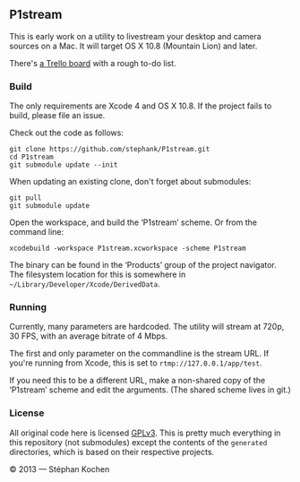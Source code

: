 ## P1stream

This is early work on a utility to livestream your desktop and camera sources
on a Mac. It will target OS X 10.8 (Mountain Lion) and later.

There's [a Trello board][todo] with a rough to-do list.

 [todo]: https://trello.com/b/mPsCUmiF/p1stream

### Build

The only requirements are Xcode 4 and OS X 10.8. If the project fails to
build, please file an issue.

Check out the code as follows:

    git clone https://github.com/stephank/P1stream.git
    cd P1stream
    git submodule update --init

When updating an existing clone, don't forget about submodules:

    git pull
    git submodule update

Open the workspace, and build the ‘P1stream’ scheme. Or from the command line:

    xcodebuild -workspace P1stream.xcworkspace -scheme P1stream

The binary can be found in the ‘Products’ group of the project navigator. The
filesystem location for this is somewhere in `~/Library/Developer/Xcode/DerivedData`.

### Running

Currently, many parameters are hardcoded. The utility will stream at 720p,
30 FPS, with an average bitrate of 4 Mbps.

The first and only parameter on the commandline is the stream URL. If you're
running from Xcode, this is set to `rtmp://127.0.0.1/app/test`.

If you need this to be a different URL, make a non-shared copy of the
‘P1stream’ scheme and edit the arguments. (The shared scheme lives in git.)

### License

All original code here is licensed [GPLv3](LICENSE). This is pretty much
everything in this repository (not submodules) except the contents of the
`generated` directories, which is based on their respective projects.

© 2013 — Stéphan Kochen
